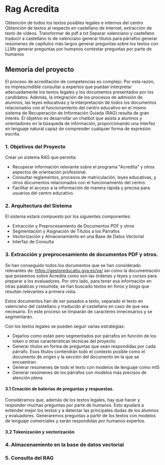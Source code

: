 # Rag Acredita

Obtención de todos los textos posibles legales e internos del centro
Obtención de textos al respecto en castellano de Internet, extracción de texto de vídeos.
Transformar de pdf a txt
Separar valenciano y castellano
traducir a castellano lo de valenciano
generar títulos para párrafos
generar resúmenes de capítulos más largos
generar preguntas sobre los textos con LLMs
generar preguntas por humanos
contestar preguntas por parte de humanos


## Memoria del proyecto

El proceso de acreditación de competencias es complejo. Por esta razón, es imprescindible consultar a expertos que puedan interpretar adecuadamente los textos legales y los documentos presentados por los candidatos. Además, la integración de los procesos de admisión de alumnos, las leyes educativas y la interpretación de todos los documentos relacionados con el funcionamiento del centro educativo en el mismo sistema de Recuperación de Información Guiada (RAG) resulta de gran interés. El objetivo es desarrollar un chatbot que asista a alumnos y orientadores en la búsqueda de información, proporcionando una interfaz en lenguaje natural capaz de comprender cualquier forma de expresión escrita.

### 1. Objetivos del Proyecto

Crear un sistema RAG que permita:

* Recuperar información relevante sobre el programa "Acredita" y otros aspectos de orientación profesional.
* Consultar reglamentos, procesos de matriculación, leyes educativas, y otros documentos relacionados con el funcionamiento del centro.
* Facilitar el acceso a la información de manera rápida y precisa para usuarios del centro educativo.

### 2. Arquitectura del Sistema

El sistema estará compuesto por los siguientes componentes:

* Extracción y Preprocesamiento de Documentos PDF y otros
* Segmentación y Asignación de Títulos a los Párrafos
* Vectorización y Almacenamiento en una Base de Datos Vectorial
* Interfaz de Consulta

### 3. Extracción y preprocesamiento de documentos PDF y otros.

Se han conseguido todos los documentos que se han considerado relevantes de: https://gestoreducatiu.gva.es/va/ así como la documentación que poseemos sobre Acredita como son las órdenes y leyes y cursos para preparar a los evaluadores. Por otro lado, para tener esa información en otras palabras y resumida, se han buscado textos en foros y blogs que resultan relevantes a primera vista. 

Estos documentos han de ser pasados a texto, separado el texto en valenciano del castellano y traducido al castellano en caso de que sea necesario. En este proceso se limpiarán de caracteres innecesarios y se segmentarán. 

Con los textos legales se pueden seguir varias estrategias:
* Dejarlos como están pero segmentados por párrafos en función de los token o otras características técnicas del proyecto.
* Generar títulos en forma de preguntas que sean respondidas por cada párrafo. Esos títulos contendrán todo el contexto posible como el documento de origen y la sección del documento en la que se encuentran.
* Generar resúmenes de todo el texto con modelos de lenguaje como mt5
* Generar resúmenes de los párrafos con modelos más precisos de atención plena. 


#### 3.1 Creación de baterías de preguntas y respuestas.

Consideramos que, además de los textos legales, hay que hacer y responder muchas preguntas por parte de humanos. Esto ayudará a entender mejor los textos y a detectar las principales dudas de los alumnos y evaluadores.
Generaremos preguntas a partir de los textos con modelos de lenguaje comerciales y serán respondidas por humanos expertos. 

#### 3.2 Tokenización y vectorización

### 4. Almacenamiento en la base de datos vectorial

### 5. Consulta del RAG
